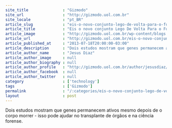 ```yaml
---
site_title               : "Gizmodo"
site_url                 : "http://gizmodo.uol.com.br"
site_locale              : "pt_BR"
article_slug             : "eis-o-novo-conjunto-lego-de-volta-para-o-futuro"
article_title            : "Eis o novo conjunto Lego De Volta Para o Futuro"
article_image            : "http://gizmodo.uol.com.br/wp-content/blogs.dir/8/files/2013/07/k-bigpic-31.jpg"
article_url              : "http://gizmodo.uol.com.br/eis-o-novo-conjunto-lego-de-volta-para-o-futuro/"
article_published_at     : "2013-07-18T20:00:00-03:00"
article_description      : "Dois estudos mostram que genes permanecem ativos mesmo depois de o corpo morrer - isso pode ajudar no transplante de órgãos e na ciência forense."
article_author_name      : "Jesus Diaz"
article_author_image     : null
article_author_biography : null
article_author_profile   : "http://gizmodo.uol.com.br/author/jesusdiaz/"
article_author_facebook  : null
article_author_twitter   : null
category                 : ['technology']
tags                     : ['Gizmodo']
permalink                : "/:categories/eis-o-novo-conjunto-lego-de-volta-para-o-futuro/"
layout                   : post
---
```


Dois estudos mostram que genes permanecem ativos mesmo depois de o corpo morrer - isso pode ajudar no transplante de órgãos e na ciência forense.
